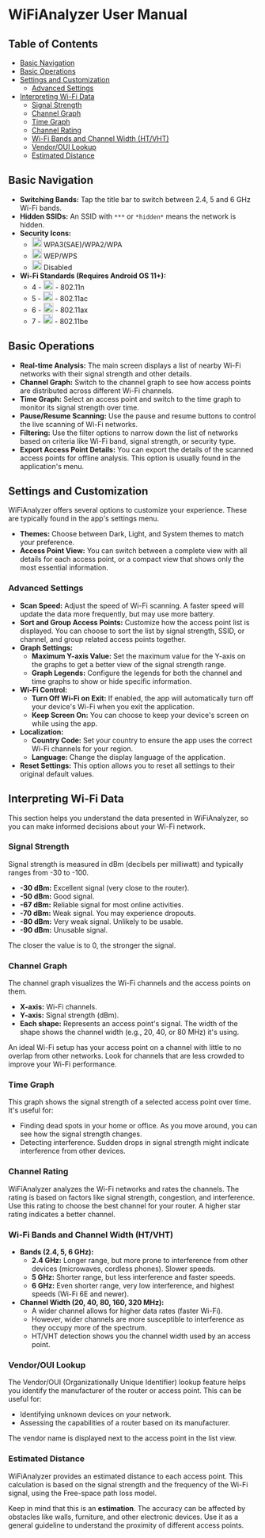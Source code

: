 # WiFiAnalyzer User Manual

## Table of Contents

- [Basic Navigation](#basic-navigation)
- [Basic Operations](#basic-operations)
- [Settings and Customization](#settings-and-customization)
  - [Advanced Settings](#advanced-settings)
- [Interpreting Wi-Fi Data](#interpreting-wi-fi-data)
  - [Signal Strength](#signal-strength)
  - [Channel Graph](#channel-graph)
  - [Time Graph](#time-graph)
  - [Channel Rating](#channel-rating)
  - [Wi-Fi Bands and Channel Width (HT/VHT)](#wi-fi-bands-and-channel-width-htvht)
  - [Vendor/OUI Lookup](#vendoroui-lookup)
  - [Estimated Distance](#estimated-distance)

## Basic Navigation

*   **Switching Bands:** Tap the title bar to switch between 2.4, 5 and 6 GHz Wi-Fi bands.
*   **Hidden SSIDs:** An SSID with `***` or `*hidden*` means the network is hidden.
*   **Security Icons:**
    *   <img src="images/ic_lock_black_18dp.png" alt="WPA2/WPA" height="20"> WPA3(SAE)/WPA2/WPA
    *   <img src="images/ic_lock_outline_black_18dp.png" alt="WEP/WPS" height="20"> WEP/WPS
    *   <img src="images/ic_lock_open_black_18dp.png" alt="Disabled" height="20"> Disabled
*   **Wi-Fi Standards (Requires Android OS 11+):**
    *   4 - <img src="images/ic_wifi_4.png" alt="4" height="20"> - 802.11n
    *   5 - <img src="images/ic_wifi_5.png" alt="5" height="20"> - 802.11ac
    *   6 - <img src="images/ic_wifi_6.png" alt="6" height="20"> - 802.11ax
    *   7 - <img src="images/ic_wifi_7.png" alt="7" height="20"> - 802.11be

## Basic Operations

*   **Real-time Analysis:** The main screen displays a list of nearby Wi-Fi networks with their signal strength and other details.
*   **Channel Graph:** Switch to the channel graph to see how access points are distributed across different Wi-Fi channels.
*   **Time Graph:** Select an access point and switch to the time graph to monitor its signal strength over time.
*   **Pause/Resume Scanning:** Use the pause and resume buttons to control the live scanning of Wi-Fi networks.
*   **Filtering:** Use the filter options to narrow down the list of networks based on criteria like Wi-Fi band, signal strength, or security type.
*   **Export Access Point Details:** You can export the details of the scanned access points for offline analysis. This option is usually found in the application's menu.

## Settings and Customization

WiFiAnalyzer offers several options to customize your experience. These are typically found in the app's settings menu.

*   **Themes:** Choose between Dark, Light, and System themes to match your preference.
*   **Access Point View:** You can switch between a complete view with all details for each access point, or a compact view that shows only the most essential information.

### Advanced Settings

*   **Scan Speed:** Adjust the speed of Wi-Fi scanning. A faster speed will update the data more frequently, but may use more battery.
*   **Sort and Group Access Points:** Customize how the access point list is displayed. You can choose to sort the list by signal strength, SSID, or channel, and group related access points together.
*   **Graph Settings:**
    *   **Maximum Y-axis Value:** Set the maximum value for the Y-axis on the graphs to get a better view of the signal strength range.
    *   **Graph Legends:** Configure the legends for both the channel and time graphs to show or hide specific information.
*   **Wi-Fi Control:**
    *   **Turn Off Wi-Fi on Exit:** If enabled, the app will automatically turn off your device's Wi-Fi when you exit the application.
    *   **Keep Screen On:** You can choose to keep your device's screen on while using the app.
*   **Localization:**
    *   **Country Code:** Set your country to ensure the app uses the correct Wi-Fi channels for your region.
    *   **Language:** Change the display language of the application.
*   **Reset Settings:** This option allows you to reset all settings to their original default values.

## Interpreting Wi-Fi Data

This section helps you understand the data presented in WiFiAnalyzer, so you can make informed decisions about your Wi-Fi network.

### Signal Strength

Signal strength is measured in dBm (decibels per milliwatt) and typically ranges from -30 to -100.

*   **-30 dBm:** Excellent signal (very close to the router).
*   **-50 dBm:** Good signal.
*   **-67 dBm:** Reliable signal for most online activities.
*   **-70 dBm:** Weak signal. You may experience dropouts.
*   **-80 dBm:** Very weak signal. Unlikely to be usable.
*   **-90 dBm:** Unusable signal.

The closer the value is to 0, the stronger the signal.

### Channel Graph

The channel graph visualizes the Wi-Fi channels and the access points on them.

*   **X-axis:** Wi-Fi channels.
*   **Y-axis:** Signal strength (dBm).
*   **Each shape:** Represents an access point's signal. The width of the shape shows the channel width (e.g., 20, 40, or 80 MHz) it's using.

An ideal Wi-Fi setup has your access point on a channel with little to no overlap from other networks. Look for channels that are less crowded to improve your Wi-Fi performance.

### Time Graph

This graph shows the signal strength of a selected access point over time. It's useful for:

*   Finding dead spots in your home or office. As you move around, you can see how the signal strength changes.
*   Detecting interference. Sudden drops in signal strength might indicate interference from other devices.

### Channel Rating

WiFiAnalyzer analyzes the Wi-Fi networks and rates the channels. The rating is based on factors like signal strength, congestion, and interference. Use this rating to choose the best channel for your router. A higher star rating indicates a better channel.

### Wi-Fi Bands and Channel Width (HT/VHT)

*   **Bands (2.4, 5, 6 GHz):**
    *   **2.4 GHz:** Longer range, but more prone to interference from other devices (microwaves, cordless phones). Slower speeds.
    *   **5 GHz:** Shorter range, but less interference and faster speeds.
    *   **6 GHz:** Even shorter range, very low interference, and highest speeds (Wi-Fi 6E and newer).
*   **Channel Width (20, 40, 80, 160, 320 MHz):**
    *   A wider channel allows for higher data rates (faster Wi-Fi).
    *   However, wider channels are more susceptible to interference as they occupy more of the spectrum.
    *   HT/VHT detection shows you the channel width used by an access point.

### Vendor/OUI Lookup

The Vendor/OUI (Organizationally Unique Identifier) lookup feature helps you identify the manufacturer of the router or access point. This can be useful for:

*   Identifying unknown devices on your network.
*   Assessing the capabilities of a router based on its manufacturer.

The vendor name is displayed next to the access point in the list view.

### Estimated Distance

WiFiAnalyzer provides an estimated distance to each access point. This calculation is based on the signal strength and the frequency of the Wi-Fi signal, using the Free-space path loss model.

Keep in mind that this is an **estimation**. The accuracy can be affected by obstacles like walls, furniture, and other electronic devices. Use it as a general guideline to understand the proximity of different access points.
